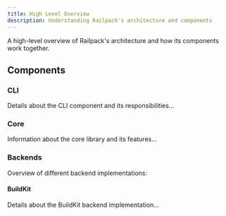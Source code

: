 ```yaml
---
title: High Level Overview
description: Understanding Railpack's architecture and components
---
```


A high-level overview of Railpack's architecture and how its components work together.

## Components

### CLI

Details about the CLI component and its responsibilities...

### Core

Information about the core library and its features...

### Backends

Overview of different backend implementations:

#### BuildKit

Details about the BuildKit backend implementation...
